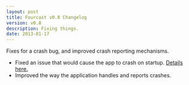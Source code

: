 ```yaml
---
layout: post
title: Fourcast v0.8 Changelog
version: v0.8
description: Fixing things.
date: 2013-01-17
---
```


Fixes for a crash bug, and improved crash reporting mechanisms.

* Fixed an issue that would cause the app to crash on startup. [Details here.](http://www.ayulin.net/blog/?p=70)
* Improved the way the application handles and reports crashes.